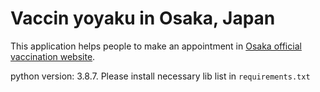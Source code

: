 # Vaccin yoyaku in Osaka, Japan
This application helps people to make an appointment in [Osaka official vaccination website](https://osaka.v-yoyaku.jp/login).

python version: 3.8.7.
Please install necessary  lib list in ```requirements.txt```

